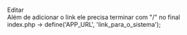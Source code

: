 Editar  
Além de adicionar o link ele precisa terminar com "/" no final  
index.php -> define('APP_URL', 'link_para_o_sistema');  
